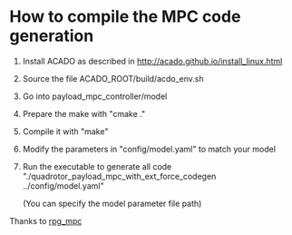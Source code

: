 # How to compile the MPC code generation

1. Install ACADO as described in http://acado.github.io/install_linux.html

2. Source the file ACADO_ROOT/build/acdo_env.sh

3. Go into payload_mpc_controller/model

4. Prepare the make with "cmake ."

5. Compile it with "make"
   
6. Modify the parameters in "config/model.yaml" to match your model

7. Run the executable to generate all code "./quadrotor_payload_mpc_with_ext_force_codegen ../config/model.yaml" 
   
   (You can specify the model parameter file path)

Thanks to [rpg_mpc](https://github.com/uzh-rpg/rpg_mpc)

